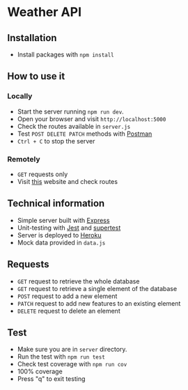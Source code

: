 # Weather API

## Installation

- Install packages with `npm install`

## How to use it

### Locally 

- Start the server running `npm run dev`.
- Open your browser and visit `http://localhost:5000`
- Check the routes available in `server.js`
- Test `POST DELETE PATCH` methods with [Postman](https://postman.com)
- `Ctrl + C` to stop the server

### Remotely

- `GET` requests only
- Visit [this](https://weather-api-backend-only.herokuapp.com/) website and check routes

## Technical information

- Simple server built with [Express](https://expressjs.com/)
- Unit-testing with [Jest](https://jestjs.io/docs/getting-started) and [supertest](https://www.npmjs.com/package/supertest)
- Server is deployed to [Heroku](https://heroku.com)
- Mock data provided in `data.js`

## Requests
- `GET` request to retrieve the whole database
- `GET` request to retrieve a single element of the database
- `POST` request to add a new element
- `PATCH` request to add new features to an existing element
- `DELETE` request to delete an element

## Test

- Make sure you are in `server` directory.
- Run the test with `npm run test`
- Check test coverage with `npm run cov`
- 100% coverage
- Press "q" to exit testing

